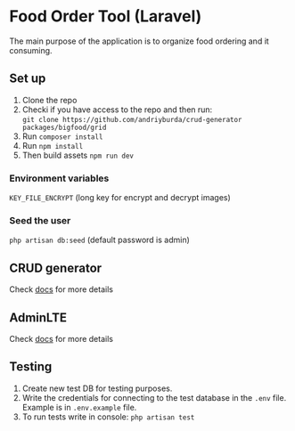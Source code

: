 # Food Order Tool (Laravel)
The main purpose of the application is to organize food ordering and it consuming. 

## Set up
1) Clone the repo
2) Checki if you have access to the repo and then run:    
 `git clone https://github.com/andriyburda/crud-generator packages/bigfood/grid`   
3) Run `composer install`
4) Run `npm install`
5) Then build assets `npm run dev`

### Environment variables
`KEY_FILE_ENCRYPT` (long key for encrypt and decrypt images)

### Seed the user
`php artisan db:seed` (default password is admin)

## CRUD generator 
Check [docs](https://github.com/andriyburda/crud-generator/blob/master/readme.md#usage) for more details

## AdminLTE
Check [docs](https://github.com/jeroennoten/Laravel-AdminLTE/blob/master/README.md) for more details

## Testing
1) Create new test DB for testing purposes.
2) Write the credentials for connecting to the test database in the `.env` file. Example is in `.env.example` file.
3) To run tests write in console: `php artisan test`
